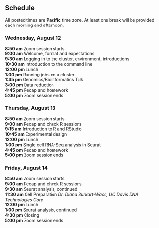 ## Schedule

All posted times are **Pacific** time zone. At least one break will be provided each morning and afternoon.

### Wednesday, August 12

**8:50 am**  Zoom session starts    
**9:00 am**  Welcome, format and expectations    
**9:30 am**  Logging in to the cluster, environment, introductions  
**10:30 am** Introduction to the command line  
**12:00 pm** Lunch    
**1:00 pm**  Running jobs on a cluster  
**1:45 pm**  Genomics/Bioinformatics Talk  
**3:00 pm**  Data reduction  
**4:45 pm**  Recap and homework  
**5:00 pm**  Zoom session ends    

### Thursday, August 13

**8:50 am**  Zoom session starts  
**9:00 am**  Recap and check R sessions    
**9:15 am**  Introduction to R and RStudio      
**10:45 am** Experimental design    
**12:00 pm** Lunch      
**1:00 pm**  Single cell RNA-Seq analysis in Seurat   
**4:45 pm**  Recap and homework  
**5:00 pm**  Zoom session ends   

### Friday, August 14

**8:50 am**  Zoom session starts  
**9:00 am**  Recap and check R sessions  
**9:30 am**  Seurat analysis, continued  
**11:30 am** Cell Preparation _Dr. Diana Burkart-Waco, UC Davis DNA Technologies Core_   
**12:00 pm** Lunch     
**1:00 pm** Seurat analysis, continued   
**4:30 pm** Closing  
**5:00  pm**  Zoom session ends  
